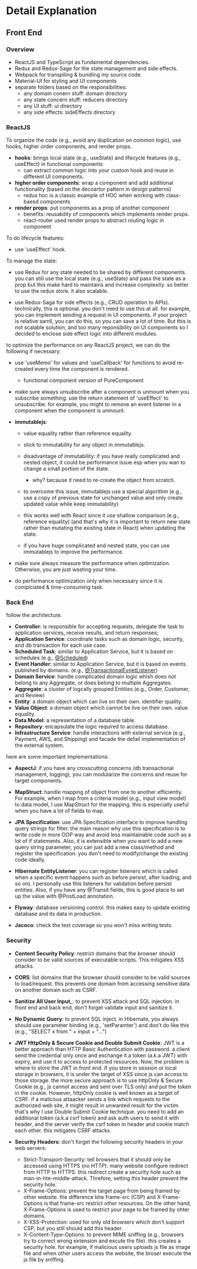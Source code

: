# Detail Explanation

## Front End 

### Overview

- ReactJS and TypeScript as fundamental dependencies.
- Redux and  Redux-Sage for the state management and side effects.
- Webpack for transpiling & bundling my source code.
- Material-UI for styling and UI components
- separate folders based on the responsibilities:
  * any domain conern stuff: domain directory
  * any state concern stuff: reducers directory
  * any UI stuff: ui directory
  * any side effects: sideEffects directory

### ReactJS

To organize the code (e.g., avoid any duplication on common logic), use hooks, higher order components, and render props.

  - __hooks__: brings local state (e.g., useState) and lifecycle features (e.g., useEffect) in functional components
    * can extract common logic into your custom hook and reuse in different UI components.
  - __higher order components__: wrap a component and add additional functionality (based on the decoartor pattern in design patterns)
    * redux hoc is a classic example of HOC when working with class-baesd components
  - __render props__: put components as a prop of another component
    * benefits: reusability of components which implements render props.
    * react-router used render props to abstract routing logic in <Route> component
  
To do lifecycle features:
  
  - use 'useEffect' hook.
  
To manage the state:
  
  - use Redux for any state needed to be shared by different components. you can still use the local state (e.g., useState) and pass the state as a prop but this make hard to maintains and increase complexity.
    so better to use the redux store. it also scalable.
  
  - use Redux-Saga for side effects (e.g., CRUD operation to APIs). technically, this is optional. you don't need to use this at all. for example, you can implement sending a request in UI components. if your project is relative samll, you can do this, so you can save a lot of time.
    But this is not scalable solution, and too many reponsibility on UI components so I decided to enclose side effect logic into different modules. 
  
to optimize the performance on any ReactJS project, we can do the following if necessary: 

  - use 'useMemo' for values and 'useCallback' for functions to avoid re-created every time the component is rendered.
  
    - functional component version of PureComponent
  
  - make sure always unsubscribe after a component is unmount when you subscribe something. use the return statement of 'useEffect' to unsubscribe. for example, you might
    to remove an event listener in a component when the component is unmount. 
  
  - __immutablejs__: 
    - value equality rather than reference equality.
    - stick to immutability for any object in immutablejs.
    - disadvantage of immutability: if you have really complicated and nested object, it could be performance issue esp when you wan to change a small portion of the state.
      - why? because it need to re-create the object from scratch. 
    - to overcome this issue, immutablejs use a special algorithm (e.g., use a copy of previous state for unchanged value and only create updated value while keep immutability)
  
    - this works well with React since it use shallow comparison (e.g., reference equality) (and that's why it is important to return new state rather than mutating the existing state in React) when updating the state.
    
    - if you have huge complicated and nested state, you can use immutablejs to improve the performance. 
  
  - make sure always measure the performance when optimization. Otherwise, you are just wasting your time. 
  
  - do performance optimization only when necessary since it is complciated & time-consuming task.
  
### Back End
  
follow the architecture. 
  
  - __Controller__: is responsible for accepting requests, delegate the task to application services, receive results, and return responses;
  - __Application Service__: coordinate tasks such as domain logic, security, and db transaction for each use case.
  - __Scheduled Task__: similar to Application Service, but it is based on schedules (e.g., [@Scheduled](https://docs.spring.io/spring-framework/docs/current/javadoc-api/org/springframework/scheduling/annotation/Scheduled.html))
  - __Event Handler__: similar to Application Service, but it is based on events published by domains. (e.g., [@TransactionalEvnetListener](https://docs.spring.io/spring-framework/docs/current/javadoc-api/org/springframework/transaction/event/TransactionalEventListener.html))
  - __Domain Service__: handle complicated domain logic whish does not belong to any Aggregate, or does belong to multiple Aggregates.
  - __Aggregate__: a cluster of logcally grouped Entities (e.g., Order, Customer, and Review)
  - __Entity__: a domain object which can live on their own. identifier quality.
  - __Value Object__: a domain object which cannot be live on their own. value equality. 
  - __Data Model__: a representation of a database table.
  - __Repository__: encapsulate the logic required to access database.
  - __Infrastructure Service__: handle interactions with external service (e.g., Payment, AWS, and Shipping) and facade the defail implementation of the external system.
 
 here are some important implementations:
 
 - __AspectJ__: if you have any crosscutting concerns (db transactional management, logging), you can modularize the concerns and reuse for target components.
 
 - __MapStruct__: handle mapping of object from one to another efficiently. For example, when I map from a criteria model (e.g., input view model) to data model, I use MapStruct for the mapping. this is especially useful when you have a lot of fields to map.
 
 - __JPA Specification__: use JPA Specification interface to improve handling query strings for filter. the main reason why use this specification is to write code in more OOP way and avoid less maintainable code such as a lot of if statements. Also, it is extensible when you want to add a new query string parameter, you can just add a new class/method and register the specification. you don't need to modify/change the existing code ideally.
 
 - __Hibernate EntityListener__: you can register listeners which is called when a specific event happens such as before persist, after loading, and so on). I personally use this listeners for validation before persist entities. Also, if you have any @Transit fields, this is good place to set up the value with @PostLoad annotation.

 - __Flyway__: database versioning control. this makes easy to update existing database and its data in production. 
 
 - __Jacoco__: check the test coverage so you won't miss writing tests.
 
 ### Security
 
  - __Content Security Policy__: restrict domains that the browser should consider to be valid sources of executable scripts. This mitigates XSS attacks. 
 
  - __CORS__: list domains that the browser should consider to be valid sources to load/request. this prevents one domain from accessing sensitive data on another domain such as CSRF.
 
  - __Sanitize All User Input___: to prevent XSS attack and SQL injection. in front end and back end, don't forget validate input and sanitize it.
 
  - __No Dynamic Query__: to prevent SQL inject. in Hibernate, you always should use parameter binding (e.g., 'setParamter') and don't do like this (e.g., "SELECT x from " + input + "...")
 
  - __JWT HttpOnly & Secure Cookie and Double Submit Cookie__: JWT is a better approach than HTTP Basic Authentication with password. a client send the credential only once and exchange it a token (a.k.a JWT) with expiry, and use it to access to protected resources. Now, the problem is where to store the JWT in front end. if you store in session or local storage in browsers, it is under the target of XSS since js can access to those storage. the more secure approach is to use httpOnly & Secure Cookie (e.g., js cannot access and sent over TLS only) and put the token in the cookie. However, httpOnly cookie is well known as a target of CSRF. if a malicous attaacker sends a link which requests to the authorized web site, it might result in unwanted result for the victim. that's why I use Double Submit Cookie technique. you need to add an additional token (a.k.a csrf token) and ask auth users to send it with header, and the server verify the csrf token in header and cookie match each other. this mitigates CSRF attacks. 
 
  - __Security Headers__: don't forget the following security headers in your web servers:
    * Strict-Transport-Security: tell browsers that it should only be accessed using HTTPS (no HTTP). many website configure redirect from HTTP to HTTPS. this redirect create a security hole such as man-in-hte-middle-attack. Threfore, setting this header prevent the security hole.
    * X-Frame-Options: prevent the target page from being framed by other website. the difference btw frame-src (CSP) and X-Frame-Options is that frame-src restrict other resources. On the other hand, X-Frame-Options is used to restrict your page to be framed by ohter domains.
    * X-XSS-Protection: used for only old browsers which don't support CSP, but you still should add this header.
    * X-Content-Type-Options: to prevent MIME sniffing (e.g., browsers try to correct wrong extension and excute the file). this creates a security hole. for example, if malicious users uploads js file as image file and when other users access the website, the broser execute the js file by sniffing.
 
 
 
  
  
